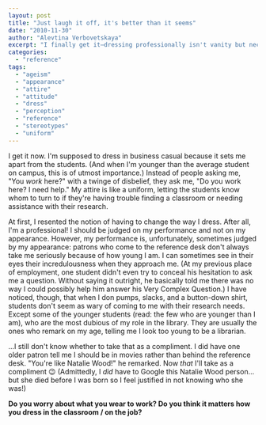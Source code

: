 ```yaml
---
layout: post
title: "Just laugh it off, it's better than it seems"
date: "2010-11-30"
author: "Alevtina Verbovetskaya"
excerpt: "I finally get it—dressing professionally isn't vanity but necessity when you're younger than students, helping them identify you as staff who can actually help with research questions."
categories: 
  - "reference"
tags: 
  - "ageism"
  - "appearance"
  - "attire"
  - "attitude"
  - "dress"
  - "perception"
  - "reference"
  - "stereotypes"
  - "uniform"
---
```


I get it now. I'm supposed to dress in business casual because it sets me apart from the students. (And when I'm younger than the average student on campus, this is of utmost importance.) Instead of people asking me, "You _work_ here?" with a twinge of disbelief, they ask me, "Do you work here? I need help." My attire is like a uniform, letting the students know whom to turn to if they're having trouble finding a classroom or needing assistance with their research.

At first, I resented the notion of having to change the way I dress. After all, I'm a professional! I should be judged on my performance and not on my appearance. However, my performance is, unfortunately, sometimes judged by my appearance: patrons who come to the reference desk don't always take me seriously because of how young I am. I can sometimes see in their eyes their incredulousness when they approach me. (At my previous place of employment, one student didn't even try to conceal his hesitation to ask me a question. Without saying it outright, he basically told me there was no way I could possibly help him answer his Very Complex Question.) I have noticed, though, that when I don pumps, slacks, and a button-down shirt, students don't seem as wary of coming to me with their research needs. Except some of the younger students (read: the few who are younger than I am), who are the most dubious of my role in the library. They are usually the ones who remark on my age, telling me I look too young to be a librarian.

...I still don't know whether to take that as a compliment. I did have one older patron tell me I should be in movies rather than behind the reference desk. "You're like Natalie Wood!" he remarked. Now _that_ I'll take as a compliment 😉 (Admittedly, I _did_ have to Google this Natalie Wood person... but she died before I was born so I feel justified in not knowing who she was!)

**Do you worry about what you wear to work? Do you think it matters how you dress in the classroom / on the job?**
